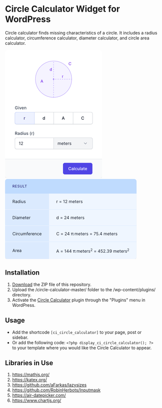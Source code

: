 # Circle Calculator Widget for WordPress

Circle calculator finds missing characteristics of a circle. It includes a radius calculator, circumference calculator, diameter calculator, and circle area calculator.

![Circle Calculator Input Form](/assets/images/screenshot-1.png "Circle Calculator Input Form")
![Circle Calculator Calculation Results](/assets/images/screenshot-2.png "Circle Calculator Calculation Results")

## Installation

1. [Download](https://github.com/pub-calculator-io/circle-calculator/archive/refs/heads/master.zip) the ZIP file of this repository.
2. Upload the /circle-calculator-master/ folder to the /wp-content/plugins/ directory.
3. Activate the [Circle Calculator](https://www.calculator.io/circle-calculator/ "Circle Calculator Homepage") plugin through the "Plugins" menu in WordPress.

## Usage
* Add the shortcode `[ci_circle_calculator]` to your page, post or sidebar.
* Or add the following code: `<?php display_ci_circle_calculator(); ?>` to your template where you would like the Circle Calculator to appear.

## Libraries in Use
1. https://mathjs.org/
2. https://katex.org/
3. https://github.com/aFarkas/lazysizes
4. https://github.com/RobinHerbots/Inputmask
5. https://air-datepicker.com/
6. https://www.chartjs.org/
